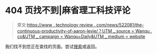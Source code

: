 # 404 页找不到|麻省理工科技评论

> 原文:[https://www . technology review . com/news/522081/the-continuous-productivity-of-aaron-levie/？UTM _ source = Wanqu . co&UTM _ campaign = Wanqu+Daily&UTM _ medium = website](https://www.technologyreview.com/news/522081/the-continuous-productivity-of-aaron-levie/?utm_source=wanqu.co&utm_campaign=Wanqu+Daily&utm_medium=website)

我们找不到您正在查找的页面。尝试[搜索](/search/)或返回。